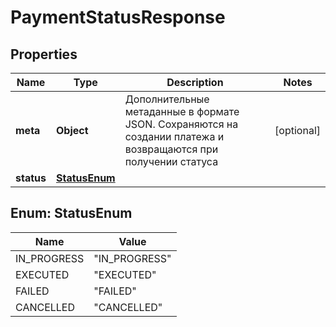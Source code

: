 

# PaymentStatusResponse


## Properties

Name | Type | Description | Notes
------------ | ------------- | ------------- | -------------
**meta** | **Object** | Дополнительные метаданные в формате JSON. Сохраняются на создании платежа и возвращаются при получении статуса |  [optional]
**status** | [**StatusEnum**](#StatusEnum) |  | 



## Enum: StatusEnum

Name | Value
---- | -----
IN_PROGRESS | &quot;IN_PROGRESS&quot;
EXECUTED | &quot;EXECUTED&quot;
FAILED | &quot;FAILED&quot;
CANCELLED | &quot;CANCELLED&quot;




